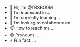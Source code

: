 - 👋 Hi, I’m @TBSBOOM
- 👀 I’m interested in ...
- 🌱 I’m currently learning ...
- 💞️ I’m looking to collaborate on ...
- 📫 How to reach me ...
- 😄 Pronouns: ...
- ⚡ Fun fact: ...

<!---
TBSBOOM/TBSBOOM is a ✨ special ✨ repository because its `README.md` (this file) appears on your GitHub profile.
You can click the Preview link to take a look at your changes.
--->
